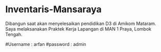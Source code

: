 # Inventaris-Mansaraya
Dibangun saat akan menyelesaikan pendidikan D3 di Amikom Mataram.
Saya melaksanakan Praktek Kerja Lapangan di MAN 1 Praya, Lombok Tengah.

#Username : arfan
#password : admin
